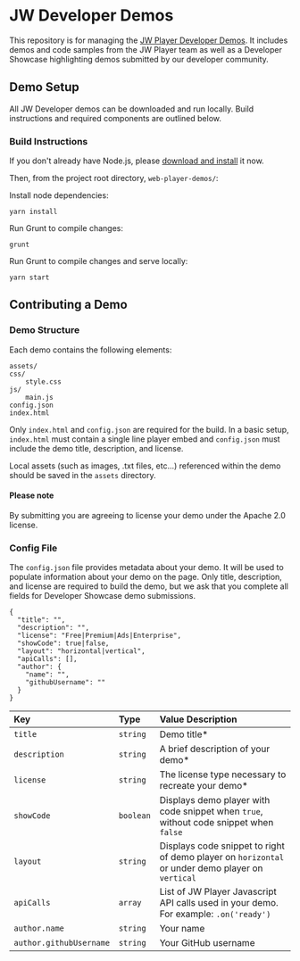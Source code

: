 # JW Developer Demos

This repository is for managing the [JW Player Developer Demos](https://www.jwplayer.com/developers/web-player-demos/). It includes demos and code samples from the JW Player team as well as a Developer Showcase highlighting demos submitted by our developer community.

## Demo Setup

All JW Developer demos can be downloaded and run locally. Build instructions and required components are outlined below.

### Build Instructions

If you don't already have Node.js, please [download and install](//nodejs.org/en/download/) it now.

Then, from the project root directory, `web-player-demos/`:

Install node dependencies:

```
yarn install
```

Run Grunt to compile changes:

```
grunt
```

Run Grunt to compile changes and serve locally:

```
yarn start
```

## Contributing a Demo

### Demo Structure

Each demo contains the following elements:

	assets/
	css/
		style.css
	js/
		main.js
	config.json
	index.html

Only `index.html` and `config.json` are required for the build. In a basic setup, `index.html` must contain a single line player embed and `config.json` must include the demo title, description, and license.

Local assets (such as images, .txt files, etc...) referenced within the demo should be saved in the `assets` directory.


#### Please note
By submitting you are agreeing to license your demo under the Apache 2.0 license.

### Config File

The `config.json` file provides metadata about your demo. It will be used to populate information about your demo on the page. Only title, description, and license are required to build the demo, but we ask that you complete all fields for Developer Showcase demo submissions.

```
{
  "title": "",
  "description": "",
  "license": "Free|Premium|Ads|Enterprise",
  "showCode": true|false,
  "layout": "horizontal|vertical",
  "apiCalls": [],
  "author": {
  	"name": "",
  	"githubUsername": ""
  }
}
```

Key | Type | Value Description
:--- | :--- | :---
`title` | `string` | Demo title*
`description` | `string` | A brief description of your demo*
`license` | `string` | The license type necessary to recreate your demo*
`showCode` | `boolean` | Displays demo player with code snippet when `true`, without code snippet when `false`
`layout` | `string` | Displays code snippet to right of demo player on `horizontal` or under demo player on `vertical`
`apiCalls` | `array` | List of JW Player Javascript API calls used in your demo. For example: `.on('ready')`
`author.name` | `string` | Your name
`author.githubUsername` | `string` | Your GitHub username

